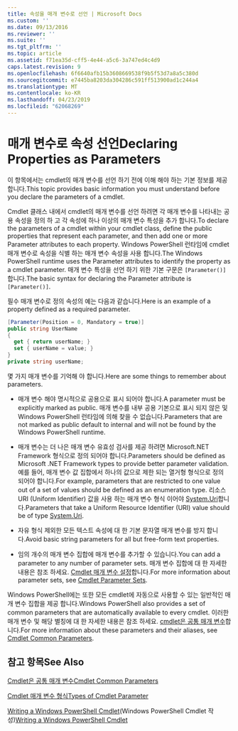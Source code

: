 ```yaml
---
title: 속성을 매개 변수로 선언 | Microsoft Docs
ms.custom: ''
ms.date: 09/13/2016
ms.reviewer: ''
ms.suite: ''
ms.tgt_pltfrm: ''
ms.topic: article
ms.assetid: f71ea35d-cff5-4e44-a5c6-3a747ed4c4d9
caps.latest.revision: 9
ms.openlocfilehash: 6f6640afb15b3608669538f9b5f53d7a8a5c380d
ms.sourcegitcommit: e7445ba8203da304286c591ff513900ad1c244a4
ms.translationtype: MT
ms.contentlocale: ko-KR
ms.lasthandoff: 04/23/2019
ms.locfileid: "62068269"
---
```

# <a name="declaring-properties-as-parameters"></a><span data-ttu-id="d22fb-102">매개 변수로 속성 선언</span><span class="sxs-lookup"><span data-stu-id="d22fb-102">Declaring Properties as Parameters</span></span>

<span data-ttu-id="d22fb-103">이 항목에서는 cmdlet의 매개 변수를 선언 하기 전에 이해 해야 하는 기본 정보를 제공 합니다.</span><span class="sxs-lookup"><span data-stu-id="d22fb-103">This topic provides basic information you must understand before you declare the parameters of a cmdlet.</span></span>

<span data-ttu-id="d22fb-104">Cmdlet 클래스 내에서 cmdlet의 매개 변수를 선언 하려면 각 매개 변수를 나타내는 공용 속성을 정의 하 고 각 속성에 하나 이상의 매개 변수 특성을 추가 합니다.</span><span class="sxs-lookup"><span data-stu-id="d22fb-104">To declare the parameters of a cmdlet within your cmdlet class, define the public properties that represent each parameter, and then add one or more Parameter attributes to each property.</span></span> <span data-ttu-id="d22fb-105">Windows PowerShell 런타임에 cmdlet 매개 변수로 속성을 식별 하는 매개 변수 속성을 사용 합니다.</span><span class="sxs-lookup"><span data-stu-id="d22fb-105">The Windows PowerShell runtime uses the Parameter attributes to identify the property as a cmdlet parameter.</span></span> <span data-ttu-id="d22fb-106">매개 변수 특성을 선언 하기 위한 기본 구문은 `[Parameter()]`합니다.</span><span class="sxs-lookup"><span data-stu-id="d22fb-106">The basic syntax for declaring the Parameter attribute is `[Parameter()]`.</span></span>

<span data-ttu-id="d22fb-107">필수 매개 변수로 정의 속성의 예는 다음과 같습니다.</span><span class="sxs-lookup"><span data-stu-id="d22fb-107">Here is an example of a property defined as a required parameter.</span></span>

```csharp
[Parameter(Position = 0, Mandatory = true)]
public string UserName
{
  get { return userName; }
  set { userName = value; }
}
private string userName;
```

<span data-ttu-id="d22fb-108">몇 가지 매개 변수를 기억해 야 합니다.</span><span class="sxs-lookup"><span data-stu-id="d22fb-108">Here are some things to remember about parameters.</span></span>

- <span data-ttu-id="d22fb-109">매개 변수 해야 명시적으로 공용으로 표시 되어야 합니다.</span><span class="sxs-lookup"><span data-stu-id="d22fb-109">A parameter must be explicitly marked as public.</span></span> <span data-ttu-id="d22fb-110">매개 변수를 내부 공용 기본으로 표시 되지 않은 및 Windows PowerShell 런타임에 의해 찾을 수 없습니다.</span><span class="sxs-lookup"><span data-stu-id="d22fb-110">Parameters that are not marked as public default to internal and will not be found by the Windows PowerShell runtime.</span></span>

- <span data-ttu-id="d22fb-111">매개 변수는 더 나은 매개 변수 유효성 검사를 제공 하려면 Microsoft.NET Framework 형식으로 정의 되어야 합니다.</span><span class="sxs-lookup"><span data-stu-id="d22fb-111">Parameters should be defined as Microsoft .NET Framework types to provide better parameter validation.</span></span> <span data-ttu-id="d22fb-112">예를 들어, 매개 변수 값 집합에서 하나의 값으로 제한 되는 열거형 형식으로 정의 되어야 합니다.</span><span class="sxs-lookup"><span data-stu-id="d22fb-112">For example, parameters that are restricted to one value out of a set of values should be defined as an enumeration type.</span></span> <span data-ttu-id="d22fb-113">리소스 URI (Uniform Identifier) 값을 사용 하는 매개 변수 형식 이어야 [System.Uri](/dotnet/api/System.Uri)합니다.</span><span class="sxs-lookup"><span data-stu-id="d22fb-113">Parameters that take a Uniform Resource Identifier (URI) value should be of type [System.Uri](/dotnet/api/System.Uri).</span></span>

- <span data-ttu-id="d22fb-114">자유 형식 제외한 모든 텍스트 속성에 대 한 기본 문자열 매개 변수를 방지 합니다.</span><span class="sxs-lookup"><span data-stu-id="d22fb-114">Avoid basic string parameters for all but free-form text properties.</span></span>

- <span data-ttu-id="d22fb-115">임의 개수의 매개 변수 집합에 매개 변수를 추가할 수 있습니다.</span><span class="sxs-lookup"><span data-stu-id="d22fb-115">You can add a parameter to any number of parameter sets.</span></span> <span data-ttu-id="d22fb-116">매개 변수 집합에 대 한 자세한 내용은 참조 하세요. [Cmdlet 매개 변수 설정](./cmdlet-parameter-sets.md)합니다.</span><span class="sxs-lookup"><span data-stu-id="d22fb-116">For more information about parameter sets, see [Cmdlet Parameter Sets](./cmdlet-parameter-sets.md).</span></span>

<span data-ttu-id="d22fb-117">Windows PowerShell에는 또한 모든 cmdlet에 자동으로 사용할 수 있는 일반적인 매개 변수 집합을 제공 합니다.</span><span class="sxs-lookup"><span data-stu-id="d22fb-117">Windows PowerShell also provides a set of common parameters that are automatically available to every cmdlet.</span></span> <span data-ttu-id="d22fb-118">이러한 매개 변수 및 해당 별칭에 대 한 자세한 내용은 참조 하세요. [cmdlet은 공통 매개 변수](./common-parameter-names.md)합니다.</span><span class="sxs-lookup"><span data-stu-id="d22fb-118">For more information about these parameters and their aliases, see [Cmdlet Common Parameters](./common-parameter-names.md).</span></span>

## <a name="see-also"></a><span data-ttu-id="d22fb-119">참고 항목</span><span class="sxs-lookup"><span data-stu-id="d22fb-119">See Also</span></span>

[<span data-ttu-id="d22fb-120">Cmdlet은 공통 매개 변수</span><span class="sxs-lookup"><span data-stu-id="d22fb-120">Cmdlet Common Parameters</span></span>](./common-parameter-names.md)

[<span data-ttu-id="d22fb-121">Cmdlet 매개 변수 형식</span><span class="sxs-lookup"><span data-stu-id="d22fb-121">Types of Cmdlet Parameter</span></span>](./types-of-cmdlet-parameters.md)

<span data-ttu-id="d22fb-122">[Writing a Windows PowerShell Cmdlet](./writing-a-windows-powershell-cmdlet.md)(Windows PowerShell Cmdlet 작성)</span><span class="sxs-lookup"><span data-stu-id="d22fb-122">[Writing a Windows PowerShell Cmdlet](./writing-a-windows-powershell-cmdlet.md)</span></span>
